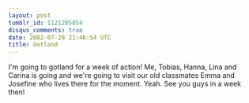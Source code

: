```yaml
---
layout: post
tumblr_id: 1121205854
disqus_comments: true
date: 2002-07-28 21:46:54 UTC
title: Gotland
---
```


I'm going to gotland for a week of action! Me, Tobias, Hanna, Lina and Carina is going and we're going to visit our old classmates Emma and Josefine who lives there for the moment. Yeah. See you guys in a week then!
